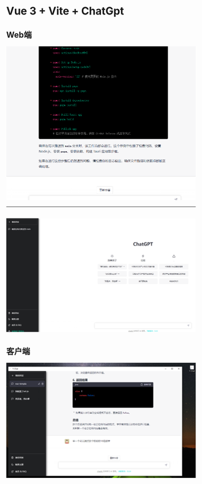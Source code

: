 # Vue 3 + Vite + ChatGpt


## Web端
![img.png](md/img.png)

---

![img_1.png](md/img_1.png)
---
## 客户端
![img.png](md/img_client.png)